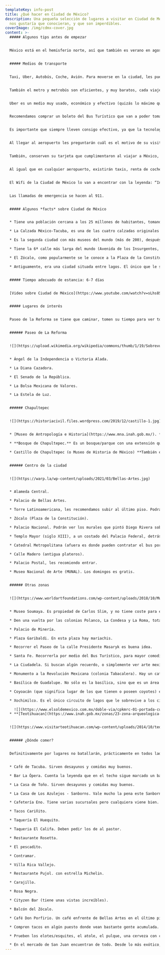 ```yaml
---
templateKey: info-post
title: ¿Qué hacer en Ciudad de México?
description: Una pequeña selección de lugares a visitar en Ciudad de México que
  nos gustaría que conocieran, y que son imperdibles.
coverImage: /img/cdmx-cover.jpg
content: >-
  ##### Algunos tips antes de empezar


  México está en el hemisferio norte, así que también es verano en agosto. Verano suele ser la época en la que más llueve (así que deberán llevar paraguas sí o sí). En Ciudad de México las temperaturas máximas serán de 23ºc y mínimas de 12ºc. Sin embargo, las playas y el norte del país será muy cálido, tal como en España.


  ##### Medios de transporte


  Taxi, Uber, Autobús, Coche, Avión. Para moverse en la ciudad, les puedo recomendar 100% que caminen lo más posible, tanto en la zona centro, como en Paseo de la Reforma, Centro Histórico, Chapultepec e Insurgentes. 


  También el metro y metrobús son eficientes, y muy baratos, cada viaje cuesta 0,40 centavos de euro. Existen ciclovías, por si gustan hacer turismo en bici. Los domingos cierran Paseo de la Reforma, toda la mañana hasta las 13:00 hrs.


  Uber es un medio muy usado, económico y efectivo (quizás lo máximo que vayan a pagar son 10 euros, y lo pueden compartir con otras 3 personas). Así que les recomiendo que bajen la aplicación y la tengan vinculada con su tarjeta de crédito/débito. 


  Recomendamos comprar un boleto del Bus Turístico que van a poder tomar desde el inicio, en el Zócalo. Este autobús los llevará a todos los sitios de interés, y les servirá como taxi durante dos días (yo recomiendo que sean dos circuitos, tanto el que pasa por Santa Fe, como el que pasa por Coyoacán, y hagan las paradas que mejor consideren). Podrán visitar los sitios más importantes, y volver a abordar el bus, usando éste como taxi. Pueden ver toda la explicación en este link:[](https://www.civitatis.com/es/ciudad-de-mexico/autobus-turistico-mexico/#:~:text=El%20autob%C3%BAs%20tur%C3%ADstico%20de%20Ciudad,entre%20otros%20lugares%20de%20inter%C3%A9s.) [Bus Turístico.](https://www.civitatis.com/es/ciudad-de-mexico/autobus-turistico-mexico/#:~:text=El%20autob%C3%BAs%20tur%C3%ADstico%20de%20Ciudad,entre%20otros%20lugares%20de%20inter%C3%A9s.)


  Es importante que siempre lleven consigo efectivo, ya que la tecnología a última hora puede fallar.


  Al llegar al aeropuerto les preguntarán cuál es el motivo de su visita, tiempo de estancia, y muy probablemente cuál es la dirección del hotel, o sitio en el que se piensan hospedar. Así que tengan a la mano esta información. 


  También, conserven su tarjeta que cumplimentaron al viajar a México, la FMM (Forma Migratoria Múltiple), que se obtiene a bordo en el avión del sitio de origen (España), en el mismo punto de entrada (aeropuerto de México), o en línea en el siguiente enlace de internet: <https://www.inm.gob.mx/fmme/publico/solicitud.html> esta FMM tendrán que regresarla al momento de embarcar en el vuelo de vuelta, si no, no les dejarán volar.


  Al igual que en cualquier aeropuerto, existirán taxis, renta de coche, autobús, etc. Pueden sacar dinero de los cajeros sin problema, en el aeropuerto (una comisión de 5€ es lo que puede cobrarles, pero básicamente eso es lo que cobran en las casas de cambio o bancos).


  El Wifi de la Ciudad de México lo van a encontrar con la leyenda: “Internet para todos” y funciona bien. Sólo que deben permanecer más bien estáticos en el punto que quieran hacer una búsqueda o utilizar Whatsapp. Si van en un coche o metro, se les desconectará fácilmente.


  Las llamadas de emergencia se hacen al 911.


  ##### Algunos *facts* sobre Ciudad de México


  * Tiene una población cercana a los 25 millones de habitantes, tomando en cuenta toda el área metropolitana (Ciudad de México y Estado de México), lo que la hace la ciudad más poblada de América.  Se encuentra a 2250 metros sobre el nivel del mar.

  * La Calzada México-Tacuba, es una de las cuatro calzadas originales que fueron construidas por los mexicas[](https://es.wikipedia.org/wiki/Mexicas "Mexicas"), cuya función principal era comunicar a México-Tenochtitlan, situada en el Lago de Texcoco.

  * Es la segunda ciudad con más museos del mundo (más de 200), después de Londres, así que hay para todos los gustos.

  * Tiene la 6ª calle más larga del mundo (Avenida de los Insurgentes, con 29 km.). Si la quieren recorrer, vale mucho la pena.

  * El Zócalo, como popularmente se le conoce a la Plaza de la Constitución, es la plaza más grande de América, y la segunda más grande del mundo, después de la Plaza Roja, de Moscú. Comer en alguno de los restaurantes con terraza, recorrer la calle Madero, visitar la catedral, y si es posible, entrar a Palacio de Gobierno.

  * Antiguamente, era una ciudad situada entre lagos. El único que le sobrevive es Xochimilco, y se puede visitar, y disfrutar de las trajineras. Está a 1 hora aproximadamente en coche, pero vale la pena. 


  ##### Tiempo adecuado de estancia: 6-7 días


  [Video sobre Ciudad de México](https://www.youtube.com/watch?v=sLhs8SDDd04)


  ##### Lugares de interés


  Paseo de la Reforma se tiene que caminar, tomen su tiempo para ver todo lo que tiene a sus costados, es una de las avenidas más importantes, sino la que más, donde se encuentran muchísimos pasajes históricos, y se puede llegar a varias intersecciones, por ejemplo con el Ángel de la Independencia (no pierdan oportunidad de tomar foto), lleguen hasta el bosque de Chapultepec, y visiten su museo. O bien, lleguen hasta la Calle Juárez, que está al otro extremo, en donde se podrá llegar a la Alameda Central, Bellas Artes, La Torre Latinoamericana, y de allí acceso a calle Madero, que desembocará en el Zócalo, la Catedral Metropolitana y Palacio Nacional.


  ###### Paseo de La Reforma


  ![](https://upload.wikimedia.org/wikipedia/commons/thumb/1/19/Sobrevuelos_CDMX_IMG_5982_%2839488832615%29.jpg/1200px-Sobrevuelos_CDMX_IMG_5982_%2839488832615%29.jpg)


  * Ángel de la Independencia o Victoria Alada.

  * La Diana Cazadora.

  * El Senado de la República. 

  * La Bolsa Mexicana de Valores.

  * La Estela de Luz.


  ###### Chapultepec


  ![](https://historiacivil.files.wordpress.com/2019/12/castillo-1.jpg)


  * [Museo de Antropología e Historia](https://www.mna.inah.gob.mx/). **Este museo es imperdible**. Está aquí la Piedra del Sol y muchísimas piezas de valor histórico.

  * **Bosque de Chapultepec.** Es un bosque/parque con una extensión que casi triplica a la del Central Park de New York, totalmente recomendable que lo paseen sin prisa.

  * Castillo de Chapultepec (o Museo de Historia de México) **También es un museo imperdible. Es el único castillo real de América.**


  ###### Centro de la ciudad


  ![](https://warp.la/wp-content/uploads/2021/03/Bellas-Artes.jpg)


  * Alameda Central.

  * Palacio de Bellas Artes.

  * Torre Latinoamericana, les recomendamos subir al último piso. Podrán ver toda la ciudad, y además los dos volcanes a la distancia, el Popocatépetl y el Iztaccíhuatl.

  * Zócalo (Plaza de la Constitución).

  * Palacio Nacional. Podrán ver los murales que pintó Diego Rivera sobre la historia de México.

  * Templo Mayor (siglo XIII), a un costado del Palacio Federal, detrás de la Catedral Metropolitana.

  * Catedral Metropolitana (afuera es donde pueden contratar el bus por dos días que puede servirles de taxi).

  * Calle Madero (antigua plateros).

  * Palacio Postal, les recomiendo entrar.

  * Museo Nacional de Arte (MUNAL). Los domingos es gratis.


  ###### Otras zonas


  ![](https://www.worldartfoundations.com/wp-content/uploads/2018/10/Museo-Soumaya.jpg)


  * Museo Soumaya. Es propiedad de Carlos Slim, y no tiene coste para entrar. La colección es impresionante, además de que el museo es bonito de por sí. Está localizado en la Colonia Polanco.

  * Den una vuelta por las colonias Polanco, La Condesa y La Roma, totalmente recomendables para tomar una copa y comer, así como dar un paseo y descubrir la denominada "Casa de las Brujas", o tocar la cuerda a un coche que funge como monumento a la nostalgia, en la colonia Condesa.

  * Palacio de Minería.

  * Plaza Garibaldi. En esta plaza hay mariachis.

  * Recorrer el Paseo de la calle Presidente Masaryk es buena idea.

  * Santa Fe. Recorrerla por medio del Bus Turístico, para mayor comodidad, ya que está alejada del centro.

  * La Ciudadela. Si buscan algún recuerdo, o simplemente ver arte mexicano, éste es el lugar, no se van a arrepentir.

  * Monumento a la Revolución Mexicana (colonia Tabacalera). Hay un café en lo alto de la cúpula, que les recomiendo.  

  * Basílica de Guadalupe. No sólo es la basílica, sino que es un área bastante grande de jardines y más templos. Es el segundo templo más visitado del mundo, después de la Basílica de San Pedro.

  * Coyoacán (que significa lugar de los que tienen o poseen coyotes) es otra cara de la ciudad, sobre todo su centro. Es una alcaldía de la Ciudad de México, donde se sentirán en un pueblito tranquilo, y muy pintoresco. Aquí está La Casa Azul ([museo de Frida Kahlo](https://www.museofridakahlo.org.mx/es/el-museo/)). Les sugiero que compren sus boletos con tiempo, porque se suele llenar mucho en esta época del año. 

  * Xochimilco. Es el único circuito de lagos que le sobrevive a los cinco que existieron en Ciudad de México. El traslado es de aproximadamente una hora desde el centro de la ciudad. Un paseo en trajineras es obligado, además del buen ambiente que se forma allí. 

    ![](https://www.elsoldemexico.com.mx/doble-via/cpkmrc-01-portada-cuartoscuro_824385_impreso.jpg/ALTERNATES/LANDSCAPE_400/01%20PORTADA%20cuartoscuro_824385_impreso.jpg)
  * **[Teotihuacan](https://www.inah.gob.mx/zonas/23-zona-arqueologica-de-teotihuacan)**  Está a una hora y media aproximadamente desde el centro de Ciudad de México. Se puede ir en bus, ya bien con un tour (Bus Turístico), o bien tomando uno desde la central de autobuses, zona norte. Pueden preguntar por tours directamente en su hotel. La zona arqueológica se encuentra  a una hora y media de la ciudad, dirección noreste. Más o menos se tarda unas ocho horas entre ir, visitar y regresar. Recorran toda la calzada de los muertos, y pidan a un guía que les explique. Si son madrugadores, y llegan allí antes de que salga el sol, podrán subirse en [globo aerostático. ](https://aerodiverti.com.mx/?gclid=Cj0KCQiAi9mPBhCJARIsAHchl1wMZRWZTyXspvjaAtw-WJeN7J16CmSbUzjdE8XkL6LwwzntOi9CLD4aAqP3EALw_wcB)


  ![](https://www.visitarteotihuacan.com/wp-content/uploads/2014/10/teotihuacan_18.jpg)


  ###### ¿Dónde comer?


  Definitivamente por lugares no batallarán, prácticamente en todos lados habrá un puesto, un restaurante, o un local dónde comer, y es complicado que alguno desilusione, ya sea caro, normal o barato. Desde una fonda en la calle con tacos a $5 pesos c/u, o hasta sitios en los que por dos tacos les pueden cobrar $300. Todo es cuestión de presupuestos. 


  * Café de Tacuba. Sirven desayunos y comidas muy buenos.

  * Bar La Ópera. Cuenta la leyenda que en el techo sigue marcado un balazo que Pancho Villa disparó en una de sus visitas. Es muy, muy bonito. Recomiendo los chiles en nogada.

  * La Casa de Toño. Sirven desayunos y comidas muy buenos.

  * La Casa de Los Azulejos - Sanborns. Vale mucho la pena este Sanborns por ser un recinto histórico.

  * Cafetería Eno. Tiene varias sucursales pero cualquiera viene bien.

  * Tacos Cariñito.

  * Taquería El Huequito.

  * Taqueria El Califa. Deben pedir los de al pastor.

  * Restaurante Rosetta.

  * El pescadito.

  * Contramar.

  * Villa Rica Vallejo.

  * Restaurante Pujol. con estrella Michelin.

  * Carajillo.

  * Rosa Negra.

  * Cityzen Bar (tiene unas vistas increíbles).

  * Balcón del Zócalo.

  * Café Don Porfirio. Un café enfrente de Bellas Artes en el último piso de Sears, es una vista única.

  * Compren tacos en algún puesto donde vean bastante gente acumulada. Si no saben qué pedir pidan la especialidad. Si no les hace demasiado mal el chile, pongan salsa y no huyan ¡inténtenlo!

  * Prueben los elotes/esquites, el atole, el pulque, una cerveza con clamato, enchiladas, mole, chilaquiles, caldo tlalpeño, sopa azteca, menudo, pozole, tamales, tlacoyos, tlayudas, pambazos, y todas las cosas que no conozcan. 

  * En el mercado de San Juan encuentran de todo. Desde lo más exótico, como insectos, hasta lo tradicional. También recomendamos el mercado de Coyoacán.
---
```

